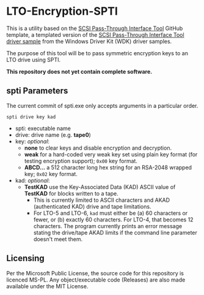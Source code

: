 # LTO-Encryption-SPTI

This is a utility based on the [SCSI Pass-Through Interface Tool](https://github.com/watfordjc/SCSI_Pass_Through_Interface_Tool) GitHub template, a templated version of the [SCSI Pass-Through Interface Tool driver sample](https://github.com/microsoft/Windows-driver-samples/tree/master/storage/tools/spti) from the Windows Driver Kit (WDK) driver samples.

The purpose of this tool will be to pass symmetric encryption keys to an LTO drive using SPTI.

**This repository does not yet contain complete software.**

## spti Parameters

The current commit of spti.exe only accepts arguments in a particular order.

```spti drive key kad```

* spti: executable name
* drive: drive name (e.g. **tape0**)
* key: *optional*:
  * **none** to clear keys and disable encryption and decryption.
  * **weak** for a hard-coded very weak key set using plain key format (for testing encryption support); ```0x00``` key format.
  * **ABCD...** a 512 character long hex string for an RSA-2048 wrapped key; ```0x02``` key format.
* kad: *optional*:
  * **TestKAD** use the Key-Associated Data (KAD) ASCII value of **TestKAD** for blocks written to a tape.
    * This is currently limited to ASCII characters and AKAD (authenticated KAD) drive and tape limitations.
    * For LTO-5 and LTO-6, ```kad``` must either be (a) 60 characters or fewer, or (b) exactly 60 characters. For LTO-4, that becomes 12 characters. The program currently prints an error message stating the drive/tape AKAD limits if the command line parameter doesn't meet them.

## Licensing

Per the Microsoft Public License, the source code for this repository is licenced MS-PL. Any object/executable code (Releases) are also made available under the MIT License.
